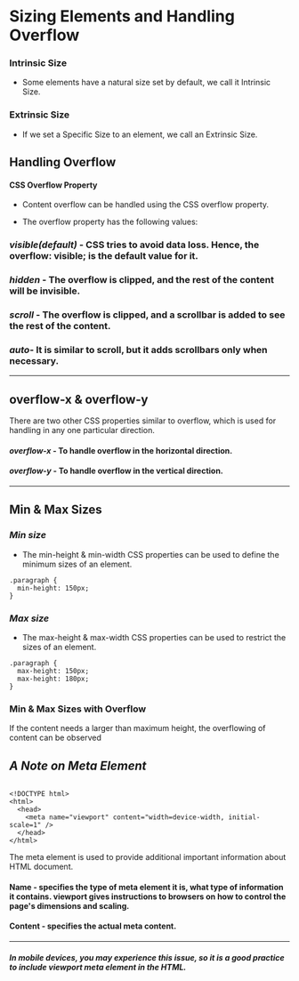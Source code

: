 # Sizing Elements and Handling Overflow 
 ### Intrinsic Size
- Some elements have a natural size set by default, we call it Intrinsic Size.

### Extrinsic Size
- If we set a Specific Size to an element, we call an Extrinsic Size.

## Handling Overflow
#### **CSS Overflow Property**
- Content overflow can be handled using the CSS overflow property.

- The overflow property has the following values:

### ***visible(default)*** - CSS tries to avoid data loss. Hence, the overflow: visible; is the default value for it.
### ***hidden*** - The overflow is clipped, and the rest of the content will be invisible.
### ***scroll*** - The overflow is clipped, and a scrollbar is added to see the rest of the content.
### ***auto***- It is similar to scroll, but it adds scrollbars only when necessary.
---
## **overflow-x & overflow-y**
There are two other CSS properties similar to overflow, which is used for handling in any one particular direction.

#### ***overflow-x*** - To handle overflow in the horizontal direction.
#### ***overflow-y*** - To handle overflow in the vertical direction.
---
## Min & Max Sizes
### _Min size_
- The min-height & min-width CSS properties can be used to define the minimum sizes of an element.

```
.paragraph {
  min-height: 150px;
}
```

### _Max size_
- The max-height & max-width CSS properties can be used to restrict the sizes of an element.

```
.paragraph {
  max-height: 150px;
  max-height: 180px;
}
```

### Min & Max Sizes with Overflow
If the content needs a larger than maximum height, the overflowing of content can be observed

## _A Note on Meta Element_

```

<!DOCTYPE html>
<html>
  <head>
    <meta name="viewport" content="width=device-width, initial-scale=1" />
  </head>
</html>
```

The meta element is used to provide additional important information about HTML document.

#### **Name** - specifies the type of meta element it is, what type of information it contains. viewport gives instructions to browsers on how to control the page's dimensions and scaling.
#### **Content** - specifies the actual meta content.
---
#### _In mobile devices, you may experience this issue, so it is a good practice to include viewport meta element in the HTML._
